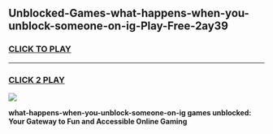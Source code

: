 
## Unblocked-Games-what-happens-when-you-unblock-someone-on-ig-Play-Free-2ay39
<h3>
<a href="https://premium76.site?title=what-happens-when-you-unblock-someone-on-ig&ref=23A">CLICK TO PLAY</a></h3>
<hr>

<h3>
<a href="https://premium76.site?title=what-happens-when-you-unblock-someone-on-ig&ref=23A">CLICK 2 PLAY</a>
  
</h3>

<a href="https://premium76.site?title=what-happens-when-you-unblock-someone-on-ig&ref=23A"><img src="https://clearcache.store/games.png"></a>


**what-happens-when-you-unblock-someone-on-ig games unblocked: Your Gateway to Fun and Accessible Online Gaming**
